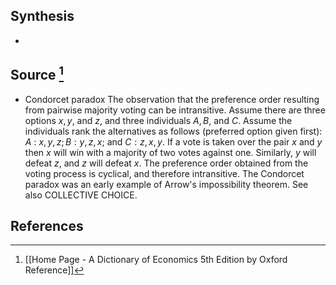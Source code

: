 ## Synthesis
- 
## Source [^1]
- Condorcet paradox The observation that the preference order resulting from pairwise majority voting can be intransitive. Assume there are three options $x, y$, and $z$, and three individuals $A, B$, and $C$. Assume the individuals rank the alternatives as follows (preferred option given first): $A$ : $x, y, z ; B: y, z, x$; and $C: z, x, y$. If a vote is taken over the pair $x$ and $y$ then $x$ will win with a majority of two votes against one. Similarly, $y$ will defeat $z$, and $z$ will defeat $x$. The preference order obtained from the voting process is cyclical, and therefore intransitive. The Condorcet paradox was an early example of Arrow's impossibility theorem. See also COLLECTIVE CHOICE.
## References

[^1]: [[Home Page - A Dictionary of Economics 5th Edition by Oxford Reference]]